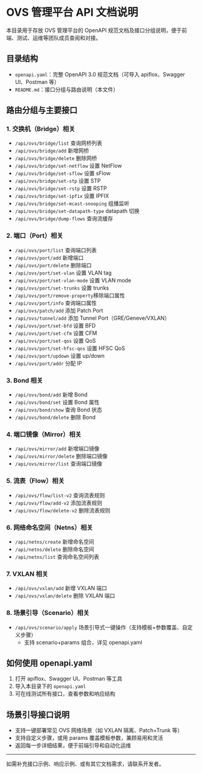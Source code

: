 # OVS 管理平台 API 文档说明

本目录用于存放 OVS 管理平台的 OpenAPI 规范文档及接口分组说明，便于前端、测试、运维等团队成员查阅和对接。

## 目录结构
- `openapi.yaml`：完整 OpenAPI 3.0 规范文档（可导入 apiflox、Swagger UI、Postman 等）
- `README.md`：接口分组与路由说明（本文件）

## 路由分组与主要接口

### 1. 交换机（Bridge）相关
- `/api/ovs/bridge/list`         查询网桥列表
- `/api/ovs/bridge/add`          新增网桥
- `/api/ovs/bridge/delete`       删除网桥
- `/api/ovs/bridge/set-netflow`  设置 NetFlow
- `/api/ovs/bridge/set-sflow`    设置 sFlow
- `/api/ovs/bridge/set-stp`      设置 STP
- `/api/ovs/bridge/set-rstp`     设置 RSTP
- `/api/ovs/bridge/set-ipfix`    设置 IPFIX
- `/api/ovs/bridge/set-mcast-snooping` 组播监听
- `/api/ovs/bridge/set-datapath-type`  datapath 切换
- `/api/ovs/bridge/dump-flows`   查询流缓存

### 2. 端口（Port）相关
- `/api/ovs/port/list`           查询端口列表
- `/api/ovs/port/add`            新增端口
- `/api/ovs/port/delete`         删除端口
- `/api/ovs/port/set-vlan`       设置 VLAN tag
- `/api/ovs/port/set-vlan-mode`  设置 VLAN mode
- `/api/ovs/port/set-trunks`     设置 trunks
- `/api/ovs/port/remove-property`移除端口属性
- `/api/ovs/port/info`           查询端口属性
- `/api/ovs/patch/add`           添加 Patch Port
- `/api/ovs/tunnel/add`          添加 Tunnel Port（GRE/Geneve/VXLAN）
- `/api/ovs/port/set-bfd`        设置 BFD
- `/api/ovs/port/set-cfm`        设置 CFM
- `/api/ovs/port/set-qos`        设置 QoS
- `/api/ovs/port/set-hfsc-qos`   设置 HFSC QoS
- `/api/ovs/port/updown`         设置 up/down
- `/api/ovs/port/addr`           分配 IP

### 3. Bond 相关
- `/api/ovs/bond/add`            新增 Bond
- `/api/ovs/bond/set`            设置 Bond 属性
- `/api/ovs/bond/show`           查询 Bond 状态
- `/api/ovs/bond/delete`         删除 Bond

### 4. 端口镜像（Mirror）相关
- `/api/ovs/mirror/add`          新增端口镜像
- `/api/ovs/mirror/delete`       删除端口镜像
- `/api/ovs/mirror/list`         查询端口镜像

### 5. 流表（Flow）相关
- `/api/ovs/flow/list-v2`        查询流表规则
- `/api/ovs/flow/add-v2`         添加流表规则
- `/api/ovs/flow/delete-v2`      删除流表规则

### 6. 网络命名空间（Netns）相关
- `/api/netns/create`            新增命名空间
- `/api/netns/delete`            删除命名空间
- `/api/netns/list`              查询命名空间列表

### 7. VXLAN 相关
- `/api/ovs/vxlan/add`           新增 VXLAN 端口
- `/api/ovs/vxlan/delete`        删除 VXLAN 端口

### 8. 场景引导（Scenario）相关
- `/api/ovs/scenario/apply`      场景引导式一键操作（支持模板+参数覆盖、自定义步骤）
  - 支持 scenario+params 组合，详见 openapi.yaml

## 如何使用 openapi.yaml
1. 打开 apiflox、Swagger UI、Postman 等工具
2. 导入本目录下的 `openapi.yaml`
3. 可在线测试所有接口，查看参数和响应结构

## 场景引导接口说明
- 支持一键部署常见 OVS 网络场景（如 VXLAN 隔离、Patch+Trunk 等）
- 支持自定义步骤，或用 params 覆盖模板参数，兼顾易用和灵活
- 返回每一步详细结果，便于前端引导和自动化运维

---
如需补充接口示例、响应示例、或有其它文档需求，请联系开发者。 